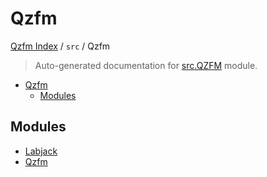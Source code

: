 # Qzfm

[Qzfm Index](../../README.md#qzfm-index) / `src` / Qzfm

> Auto-generated documentation for [src.QZFM](../../../src/QZFM/__init__.py) module.

- [Qzfm](#qzfm)
  - [Modules](#modules)

## Modules

- [Labjack](./LabJack.md)
- [Qzfm](./QZFM.md)